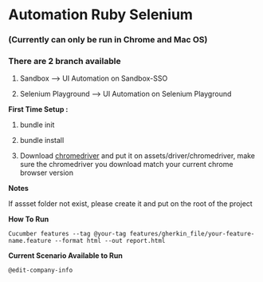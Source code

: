 # Automation Ruby Selenium

### (Currently can only be run in Chrome and Mac OS)

### There are 2 branch available

1. Sandbox --> UI Automation on Sandbox-SSO

2. Selenium Playground --> UI Automation on Selenium Playground

**First Time Setup :**<br>

1. bundle init

2. bundle install

3. Download [chromedriver](https://chromedriver.chromium.org/) and put it on assets/driver/chromedriver, make sure the chromedriver you download match your current chrome browser version

**Notes**<br>

If assset folder not exist, please create it and put on the root of the project

**How To Run**<br>

    Cucumber features --tag @your-tag features/gherkin_file/your-feature-name.feature --format html --out report.html

**Current Scenario Available to Run**<br>

    @edit-company-info
